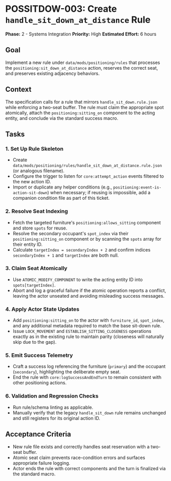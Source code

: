 # POSSITDOW-003: Create `handle_sit_down_at_distance` Rule

**Phase:** 2 - Systems Integration
**Priority:** High
**Estimated Effort:** 6 hours

## Goal

Implement a new rule under `data/mods/positioning/rules` that processes the `positioning:sit_down_at_distance` action, reserves the correct seat, and preserves existing adjacency behaviors.

## Context

The specification calls for a rule that mirrors `handle_sit_down.rule.json` while enforcing a two-seat buffer. The rule must claim the appropriate spot atomically, attach the `positioning:sitting_on` component to the acting entity, and conclude via the standard success macro.

## Tasks

### 1. Set Up Rule Skeleton
- Create `data/mods/positioning/rules/handle_sit_down_at_distance.rule.json` (or analogous filename).
- Configure the trigger to listen for `core:attempt_action` events filtered to the new action ID.
- Import or duplicate any helper conditions (e.g., `positioning:event-is-action-sit-down`) when necessary; if reusing is impossible, add a companion condition file as part of this ticket.

### 2. Resolve Seat Indexing
- Fetch the targeted furniture's `positioning:allows_sitting` component and store `spots` for reuse.
- Resolve the secondary occupant's `spot_index` via their `positioning:sitting_on` component or by scanning the `spots` array for their entity ID.
- Calculate `targetIndex = secondaryIndex + 2` and confirm indices `secondaryIndex + 1` and `targetIndex` are both null.

### 3. Claim Seat Atomically
- Use `ATOMIC_MODIFY_COMPONENT` to write the acting entity ID into `spots[targetIndex]`.
- Abort and log a graceful failure if the atomic operation reports a conflict, leaving the actor unseated and avoiding misleading success messages.

### 4. Apply Actor State Updates
- Add `positioning:sitting_on` to the actor with `furniture_id`, `spot_index`, and any additional metadata required to match the base sit-down rule.
- Issue `LOCK_MOVEMENT` and `ESTABLISH_SITTING_CLOSENESS` operations exactly as in the existing rule to maintain parity (closeness will naturally skip due to the gap).

### 5. Emit Success Telemetry
- Craft a success log referencing the furniture (`primary`) and the occupant (`secondary`), highlighting the deliberate empty seat.
- End the rule with `core:logSuccessAndEndTurn` to remain consistent with other positioning actions.

### 6. Validation and Regression Checks
- Run rule/schema linting as applicable.
- Manually verify that the legacy `handle_sit_down` rule remains unchanged and still registers for its original action ID.

## Acceptance Criteria
- New rule file exists and correctly handles seat reservation with a two-seat buffer.
- Atomic seat claim prevents race-condition errors and surfaces appropriate failure logging.
- Actor ends the rule with correct components and the turn is finalized via the standard macro.
